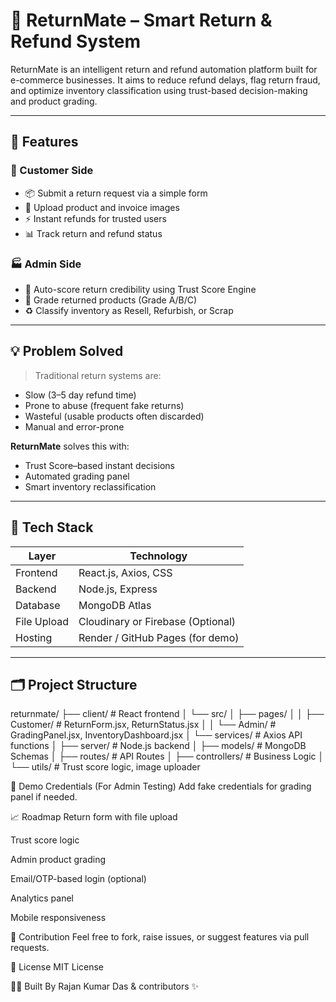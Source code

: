 # 🔄 ReturnMate – Smart Return & Refund System

ReturnMate is an intelligent return and refund automation platform built for e-commerce businesses. It aims to reduce refund delays, flag return fraud, and optimize inventory classification using trust-based decision-making and product grading.

---

## 🚀 Features

### 🧍 Customer Side
- 📦 Submit a return request via a simple form
- 📸 Upload product and invoice images
- ⚡ Instant refunds for trusted users
- 📊 Track return and refund status

### 🏭 Admin Side
- 🧠 Auto-score return credibility using Trust Score Engine
- 📝 Grade returned products (Grade A/B/C)
- ♻️ Classify inventory as Resell, Refurbish, or Scrap

---

## 💡 Problem Solved

> Traditional return systems are:
- Slow (3–5 day refund time)
- Prone to abuse (frequent fake returns)
- Wasteful (usable products often discarded)
- Manual and error-prone

**ReturnMate** solves this with:
- Trust Score–based instant decisions
- Automated grading panel
- Smart inventory reclassification

---

## 🧱 Tech Stack

| Layer        | Technology           |
|-------------|----------------------|
| Frontend     | React.js, Axios, CSS |
| Backend      | Node.js, Express     |
| Database     | MongoDB Atlas        |
| File Upload  | Cloudinary or Firebase (Optional) |
| Hosting      | Render / GitHub Pages (for demo) |

---

## 🗂 Project Structure
returnmate/
├── client/ # React frontend
│ └── src/
│ ├── pages/
│ │ ├── Customer/ # ReturnForm.jsx, ReturnStatus.jsx
│ │ └── Admin/ # GradingPanel.jsx, InventoryDashboard.jsx
│ └── services/ # Axios API functions
│
├── server/ # Node.js backend
│ ├── models/ # MongoDB Schemas
│ ├── routes/ # API Routes
│ ├── controllers/ # Business Logic
│ └── utils/ # Trust score logic, image uploader

🧪 Demo Credentials (For Admin Testing)
Add fake credentials for grading panel if needed.

📈 Roadmap
 Return form with file upload

 Trust score logic

 Admin product grading

 Email/OTP-based login (optional)

 Analytics panel

 Mobile responsiveness

🙌 Contribution
Feel free to fork, raise issues, or suggest features via pull requests.

📄 License
MIT License

👨‍💻 Built By
Rajan Kumar Das & 
contributors ✨
